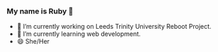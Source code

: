 ### My name is Ruby 👋
- 🔭 I’m currently working on Leeds Trinity University Reboot Project.
- 🌱 I’m currently learning web development. 
- 😄 She/Her
